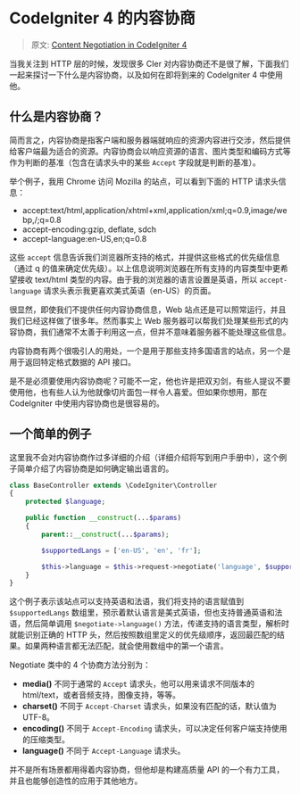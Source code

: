 # CodeIgniter 4 的内容协商

> 原文: [Content Negotiation in CodeIgniter 4](http://blog.newmythmedia.com/blog/show/2016-03-03_Content_Negotiation_in_CodeIgniter_4)

当我关注到 HTTP 层的时候，发现很多 CIer 对内容协商还不是很了解，下面我们一起来探讨一下什么是内容协商，以及如何在即将到来的 CodeIgniter 4 中使用他。

## 什么是内容协商？

简而言之，内容协商是指客户端和服务器端就响应的资源内容进行交涉，然后提供给客户端最为适合的资源。内容协商会以响应资源的语言、图片类型和编码方式等作为判断的基准（包含在请求头中的某些 `Accept` 字段就是判断的基准）。

举个例子，我用 Chrome 访问 Mozilla 的站点，可以看到下面的 HTTP 请求头信息：

*    accept:text/html,application/xhtml+xml,application/xml;q=0.9,image/webp,/;q=0.8
*    accept-encoding:gzip, deflate, sdch
*    accept-language:en-US,en;q=0.8

这些 `accept` 信息告诉我们浏览器所支持的格式，并提供这些格式的优先级信息（通过 q 的值来确定优先级）。以上信息说明浏览器在所有支持的内容类型中更希望接收 text/html 类型的内容。由于我的浏览器的语言设置是英语，所以 `accept-language` 请求头表示我更喜欢美式英语（en-US）的页面。

很显然，即使我们不提供任何内容协商信息，Web 站点还是可以照常运行，并且我们已经这样做了很多年。然而事实上 Web 服务器可以帮我们处理某些形式的内容协商，我们通常不太善于利用这一点，但并不意味着服务器不能处理这些信息。

内容协商有两个很吸引人的用处，一个是用于那些支持多国语言的站点，另一个是用于返回特定格式数据的 API 接口。

是不是必须要使用内容协商呢？可能不一定，他也许是把双刃剑，有些人提议不要使用他，也有些人认为他就像切片面包一样令人喜爱。但如果你想用，那在 CodeIgniter 中使用内容协商也是很容易的。

## 一个简单的例子

这里我不会对内容协商作过多详细的介绍（详细介绍将写到用户手册中），这个例子简单介绍了内容协商是如何确定输出语言的。

```php
class BaseController extends \CodeIgniter\Controller
{
    protected $language;

    public function __construct(...$params)
    {
        parent::__construct(...$params);

        $supportedLangs = ['en-US', 'en', 'fr'];

        $this->language = $this->request->negotiate('language', $supportedLangs);
    }
}
```

这个例子表示该站点可以支持英语和法语，我们将支持的语言赋值到 `$supportedLangs` 数组里，预示着默认语言是美式英语，但也支持普通英语和法语，然后简单调用 `$negotiate->language()` 方法，传递支持的语言类型，解析时就能识别正确的 HTTP 头，然后按照数组里定义的优先级顺序，返回最匹配的结果。如果两种语言都无法匹配，就会使用数组中的第一个语言。

Negotiate 类中的 4 个协商方法分别为：

*    **media()** 不同于通常的 `Accept` 请求头，他可以用来请求不同版本的 html/text，或者音频支持，图像支持，等等。
*    **charset()** 不同于 `Accept-Charset` 请求头，如果没有匹配的话，默认值为 UTF-8。
*    **encoding()** 不同于 `Accept-Encoding` 请求头，可以决定任何客户端支持使用的压缩类型。
*    **language()** 不同于 `Accept-Language` 请求头。

并不是所有场景都用得着内容协商，但他却是构建高质量 API 的一个有力工具，并且也能够创造性的应用于其他地方。
